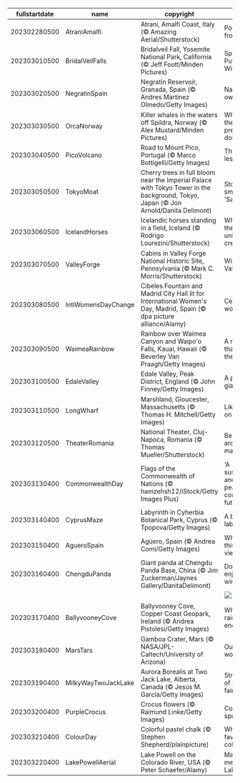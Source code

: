 |fullstartdate|name|copyright|title|image|
|--|--|--|--|--|
202302280500|AtraniAmalfi|Atrani, Amalfi Coast, Italy (© Amazing Aerial/Shutterstock)|Postcard from Italy|![](/en-CA/2023/03/202302280500AtraniAmalfi.jpg)|
202303010500|BridalVeilFalls|Bridalveil Fall, Yosemite National Park, California (© Jeff Foott/Minden Pictures)|Spirit of the Puffing Wind|![](/en-CA/2023/03/202303010500BridalVeilFalls.jpg)|
202303020500|NegratinSpain|Negratín Reservoir, Granada, Spain (© Andres Martinez Olmedo/Getty Images)|Nature’s own canvas|![](/en-CA/2023/03/202303020500NegratinSpain.jpg)|
202303030500|OrcaNorway|Killer whales in the waters off Spildra, Norway (© Alex Mustard/Minden Pictures)|What are these predators doing?|![](/en-CA/2023/03/202303030500OrcaNorway.jpg)|
202303040500|PicoVolcano|Road to Mount Pico, Portugal (© Marco Bottigelli/Getty Images)|The road less taken?|![](/en-CA/2023/03/202303040500PicoVolcano.jpg)|
202303050500|TokyoMoat|Cherry trees in full bloom near the Imperial Palace with Tokyo Tower in the background, Tokyo, Japan (© Jon Arnold/Danita Delimont)|Stop and smell the 'Sakura'|![](/en-CA/2023/03/202303050500TokyoMoat.jpg)|
202303060500|IcelandHorses|Icelandic horses standing in a field, Iceland (© Rodrigo Lourezini/Shutterstock)|What are these unique creatures?|![](/en-CA/2023/03/202303060500IcelandHorses.jpg)|
202303070500|ValleyForge|Cabins in Valley Forge National Historic Site, Pennsylvania (© Mark C. Morris/Shutterstock)|Winter at Valley Forge|![](/en-CA/2023/03/202303070500ValleyForge.jpg)|
202303080500|IntlWomensDayChange|Cibeles Fountain and Madrid City Hall lit for International Women's Day, Madrid, Spain (© dpa picture alliance/Alamy)|Celebrating women|![](/en-CA/2023/03/202303080500IntlWomensDayChange.jpg)|
202303090500|WaimeaRainbow|Rainbow over Waimea Canyon and Waipo'o Falls, Kauai, Hawaii (© Beverley Van Praagh/Getty Images)|A rainbow that’s worth the rainfall|![](/en-CA/2023/03/202303090500WaimeaRainbow.jpg)|
202303100500|EdaleValley|Edale Valley, Peak District, England (© John Finney/Getty Images)|A puzzle for giants|![](/en-CA/2023/03/202303100500EdaleValley.jpg)|
202303110500|LongWharf|Marshland, Gloucester, Massachusetts (© Thomas H. Mitchell/Getty Images)|Like paint on a canvas|![](/en-CA/2023/03/202303110500LongWharf.jpg)|
202303120500|TheaterRomania|National Theater, Cluj-Napoca, Romania (© Thomas Mueller/Shutterstock)|Behold the architectural marvel|![](/en-CA/2023/03/202303120500TheaterRomania.jpg)|
202303130400|CommonwealthDay|Flags of the Commonwealth of Nations (© hamzehsh12/iStock/Getty Images Plus)|‘A sustainable and peaceful common future’|![](/en-CA/2023/03/202303130400CommonwealthDay.jpg)|
202303140400|CyprusMaze|Labyrinth in Cyherbia Botanical Park, Cyprus (© Tpopova/Getty Images)|A beautiful labyrinth|![](/en-CA/2023/03/202303140400CyprusMaze.jpg)|
202303150400|AgueroSpain|Agüero, Spain (© Andrea Comi/Getty Images)|Where is this scenic view?|![](/en-CA/2023/03/202303150400AgueroSpain.jpg)|
202303160400|ChengduPanda|Giant panda at Chengdu Panda Base, China (© Jim Zuckerman/Jaynes Gallery/DanitaDelimont)|Do pandas enjoy winter?|![](/en-CA/2023/03/202303160400ChengduPanda.jpg)|
||||![](/en-CA/2023/03/.jpg)|
202303170400|BallyvooneyCove|Ballyvooney Cove, Copper Coast Geopark, Ireland (© Andrea Pistolesi/Getty Images)|Where the rainbow ends|![](/en-CA/2023/03/202303170400BallyvooneyCove.jpg)|
202303180400|MarsTars|Gamboa Crater, Mars (© NASA/JPL-Caltech/University of Arizona)|Out of this world|![](/en-CA/2023/03/202303180400MarsTars.jpg)|
202303190400|MilkyWayTwoJackLake|Aurora Borealis at Two Jack Lake, Alberta, Canada (© Jesús M. García/Getty Images)|Straight out of a fairytale|![](/en-CA/2023/03/202303190400MilkyWayTwoJackLake.jpg)|
202303200400|PurpleCrocus|Crocus flowers (© Raimund Linke/Getty Images)|Colours of spring|![](/en-CA/2023/03/202303200400PurpleCrocus.jpg)|
202303210400|ColourDay|Colorful pastel chalk (© Stephen Shepherd/plainpicture)|What’s your favourite colour?|![](/en-CA/2023/03/202303210400ColourDay.jpg)|
202303220400|LakePowellAerial|Lake Powell on the Colorado River, USA (© Peter Schaefer/Alamy)|Man-made, meandering Lake Powell|![](/en-CA/2023/03/202303220400LakePowellAerial.jpg)|
